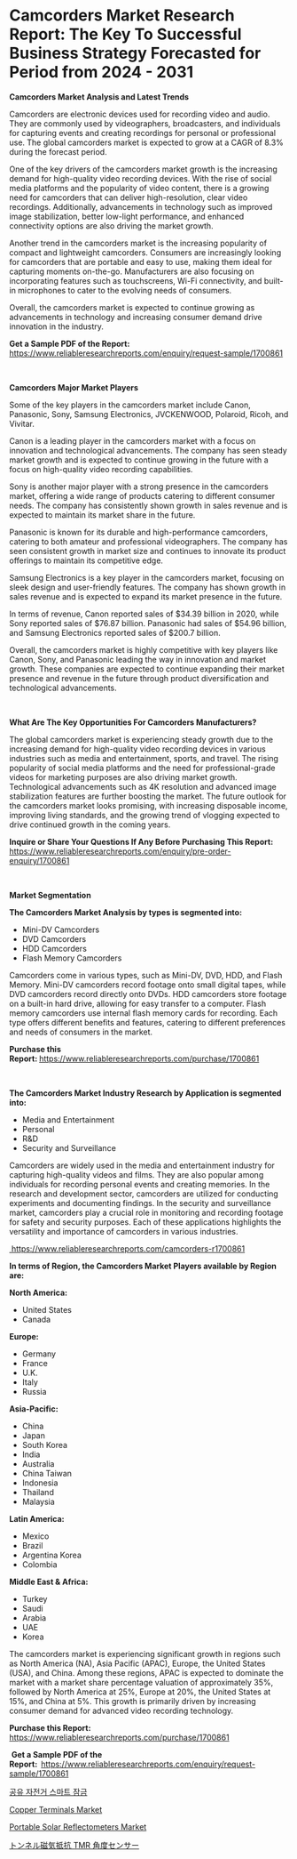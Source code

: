 <p><h1>Camcorders Market Research Report: The Key To Successful Business Strategy Forecasted for Period from 2024 - 2031</h1></p><p><strong>Camcorders Market Analysis and Latest Trends</strong></p>
<p><p>Camcorders are electronic devices used for recording video and audio. They are commonly used by videographers, broadcasters, and individuals for capturing events and creating recordings for personal or professional use. The global camcorders market is expected to grow at a CAGR of 8.3% during the forecast period.</p><p>One of the key drivers of the camcorders market growth is the increasing demand for high-quality video recording devices. With the rise of social media platforms and the popularity of video content, there is a growing need for camcorders that can deliver high-resolution, clear video recordings. Additionally, advancements in technology such as improved image stabilization, better low-light performance, and enhanced connectivity options are also driving the market growth.</p><p>Another trend in the camcorders market is the increasing popularity of compact and lightweight camcorders. Consumers are increasingly looking for camcorders that are portable and easy to use, making them ideal for capturing moments on-the-go. Manufacturers are also focusing on incorporating features such as touchscreens, Wi-Fi connectivity, and built-in microphones to cater to the evolving needs of consumers.</p><p>Overall, the camcorders market is expected to continue growing as advancements in technology and increasing consumer demand drive innovation in the industry.</p></p>
<p><strong>Get a Sample PDF of the Report:&nbsp;</strong> <a href="https://www.reliableresearchreports.com/enquiry/request-sample/1700861">https://www.reliableresearchreports.com/enquiry/request-sample/1700861</a></p>
<p>&nbsp;</p>
<p><strong>Camcorders Major Market Players</strong></p>
<p><p>Some of the key players in the camcorders market include Canon, Panasonic, Sony, Samsung Electronics, JVCKENWOOD, Polaroid, Ricoh, and Vivitar. </p><p>Canon is a leading player in the camcorders market with a focus on innovation and technological advancements. The company has seen steady market growth and is expected to continue growing in the future with a focus on high-quality video recording capabilities.</p><p>Sony is another major player with a strong presence in the camcorders market, offering a wide range of products catering to different consumer needs. The company has consistently shown growth in sales revenue and is expected to maintain its market share in the future.</p><p>Panasonic is known for its durable and high-performance camcorders, catering to both amateur and professional videographers. The company has seen consistent growth in market size and continues to innovate its product offerings to maintain its competitive edge.</p><p>Samsung Electronics is a key player in the camcorders market, focusing on sleek design and user-friendly features. The company has shown growth in sales revenue and is expected to expand its market presence in the future.</p><p>In terms of revenue, Canon reported sales of $34.39 billion in 2020, while Sony reported sales of $76.87 billion. Panasonic had sales of $54.96 billion, and Samsung Electronics reported sales of $200.7 billion.</p><p>Overall, the camcorders market is highly competitive with key players like Canon, Sony, and Panasonic leading the way in innovation and market growth. These companies are expected to continue expanding their market presence and revenue in the future through product diversification and technological advancements.</p></p>
<p>&nbsp;</p>
<p><strong>What Are The Key Opportunities For Camcorders Manufacturers?</strong></p>
<p><p>The global camcorders market is experiencing steady growth due to the increasing demand for high-quality video recording devices in various industries such as media and entertainment, sports, and travel. The rising popularity of social media platforms and the need for professional-grade videos for marketing purposes are also driving market growth. Technological advancements such as 4K resolution and advanced image stabilization features are further boosting the market. The future outlook for the camcorders market looks promising, with increasing disposable income, improving living standards, and the growing trend of vlogging expected to drive continued growth in the coming years.</p></p>
<p><strong>Inquire or Share Your Questions If Any Before Purchasing This Report:</strong> <a href="https://www.reliableresearchreports.com/enquiry/pre-order-enquiry/1700861">https://www.reliableresearchreports.com/enquiry/pre-order-enquiry/1700861</a></p>
<p>&nbsp;</p>
<p><strong>Market Segmentation</strong></p>
<p><strong>The Camcorders Market Analysis by types is segmented into:</strong></p>
<p><ul><li>Mini-DV Camcorders</li><li>DVD Camcorders</li><li>HDD Camcorders</li><li>Flash Memory Camcorders</li></ul></p>
<p><p>Camcorders come in various types, such as Mini-DV, DVD, HDD, and Flash Memory. Mini-DV camcorders record footage onto small digital tapes, while DVD camcorders record directly onto DVDs. HDD camcorders store footage on a built-in hard drive, allowing for easy transfer to a computer. Flash memory camcorders use internal flash memory cards for recording. Each type offers different benefits and features, catering to different preferences and needs of consumers in the market.</p></p>
<p><strong>Purchase this Report:&nbsp;</strong><a href="https://www.reliableresearchreports.com/purchase/1700861">https://www.reliableresearchreports.com/purchase/1700861</a></p>
<p>&nbsp;</p>
<p><strong>The Camcorders Market Industry Research by Application is segmented into:</strong></p>
<p><ul><li>Media and Entertainment</li><li>Personal</li><li>R&D</li><li>Security and Surveillance</li></ul></p>
<p><p>Camcorders are widely used in the media and entertainment industry for capturing high-quality videos and films. They are also popular among individuals for recording personal events and creating memories. In the research and development sector, camcorders are utilized for conducting experiments and documenting findings. In the security and surveillance market, camcorders play a crucial role in monitoring and recording footage for safety and security purposes. Each of these applications highlights the versatility and importance of camcorders in various industries.</p></p>
<p><a href="https://www.reliableresearchreports.com/camcorders-r1700861">&nbsp;https://www.reliableresearchreports.com/camcorders-r1700861</a></p>
<p><strong>In terms of Region, the Camcorders Market Players available by Region are:</strong></p>
<p>
    <p> <strong> North America: </strong>
        <ul>
            <li>United States</li>
            <li>Canada</li>
        </ul>
        </p> 
    <p> <strong> Europe: </strong>
        <ul>
            <li>Germany</li>
            <li>France</li>
            <li>U.K.</li>
            <li>Italy</li>
            <li>Russia</li>
        </ul>
        </p> 
    <p> <strong> Asia-Pacific: </strong>
        <ul>
            <li>China</li>
            <li>Japan</li>
            <li>South Korea</li>
            <li>India</li>
            <li>Australia</li>
            <li>China Taiwan</li>
            <li>Indonesia</li>
            <li>Thailand</li>
            <li>Malaysia</li>
        </ul>
        </p> 
    <p> <strong> Latin America: </strong>
        <ul>
            <li>Mexico</li>
            <li>Brazil</li>
            <li>Argentina Korea</li>
            <li>Colombia</li>
        </ul>
        </p> 
    <p> <strong> Middle East & Africa: </strong>
        <ul>
            <li>Turkey</li>
            <li>Saudi</li>
            <li>Arabia</li>
            <li>UAE</li>
            <li>Korea</li>
        </ul>
    </p>
    </p>
<p><p>The camcorders market is experiencing significant growth in regions such as North America (NA), Asia Pacific (APAC), Europe, the United States (USA), and China. Among these regions, APAC is expected to dominate the market with a market share percentage valuation of approximately 35%, followed by North America at 25%, Europe at 20%, the United States at 15%, and China at 5%. This growth is primarily driven by increasing consumer demand for advanced video recording technology.</p></p>
<p><strong>Purchase this Report: </strong><a href="https://www.reliableresearchreports.com/purchase/1700861">https://www.reliableresearchreports.com/purchase/1700861</a></p>
<p>&nbsp;<strong>Get a Sample PDF of the Report:&nbsp;&nbsp;</strong><a href="https://www.reliableresearchreports.com/enquiry/request-sample/1700861">https://www.reliableresearchreports.com/enquiry/request-sample/1700861</a></p>
<p><strong></strong></p>
<p><p><a href="https://medium.com/@mayekuhic00/%EA%B3%B5%EC%9C%A0-%EC%9E%90%EC%A0%84%EA%B1%B0-%EC%8A%A4%EB%A7%88%ED%8A%B8-%EC%9E%A0%EA%B8%88%EC%9E%A5%EC%B9%98-%EC%8B%9C%EC%9E%A5-%EA%B7%9C%EB%AA%A8%EB%8A%94-%EC%A0%84-%EC%84%B8%EA%B3%84-%EC%82%B0%EC%97%85%EC%97%90%EC%84%9C-%EA%B0%80%EC%9E%A5-%EC%A2%8B%EC%9D%80-%EB%A7%88%EC%BC%80%ED%8C%85-%EC%B1%84%EB%84%90%EB%93%A4%EC%9D%84-%EB%B3%B4%EC%97%AC%EC%A4%8D%EB%8B%88%EB%8B%A4-62c5d755152a">공유 자전거 스마트 잠금</a></p><p><a href="https://github.com/pizolina/Market-Research-Report-List-4/blob/main/copper-terminals-market.md">Copper Terminals Market</a></p><p><a href="https://github.com/cameroneffertz/Market-Research-Report-List-1/blob/main/portable-solar-reflectometers-market.md">Portable Solar Reflectometers Market</a></p><p><a href="https://github.com/SimeonBode1/Market-Research-Report-List-1/blob/main/7905300124005.md">トンネル磁気抵抗 TMR 角度センサー</a></p></p>